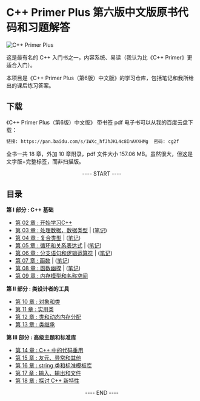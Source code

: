 # C++ Primer Plus 第六版中文版原书代码和习题解答

![C++ Primer Plus](https://static.fungenomics.com/images/2021/07/c-primer-plus6.jpg)

这是最有名的 C++ 入门书之一，内容系统、易读（我认为比《C++ Primer》更适合入门）。

本项目是《C++ Primer Plus（第6版）中文版》的学习仓库，包括笔记和我所给出的课后练习答案。


## 下载

《C++ Primer Plus（第6版）中文版》 带书签 pdf 电子书可以从我的百度云盘下载：

```bash
链接: https://pan.baidu.com/s/1WXc_hfJhJKL4c8InAVXHMg  密码: cg2f
```

全书一共 18 章，外加 10 章附录，pdf 文件大小 157.06 MB。虽然很大，但这是文字版+完整标签，而非扫描版。


<p align="center"><a> ---- START ---- </a></p>

## 目录

**第 I 部分 : C++ 基础**

- [第 02 章 : 开始学习C++](practice/chapter02/README.md)
- [第 03 章 : 处理数据，数据类型](practice/chapter03/README.md) | ([笔记](practice/booknotes.md#第三章-处理数据))
- [第 04 章 : 复合类型](practice/chapter04/README.md) | ([笔记](practice/booknotes.md#第四章-复合类型))
- [第 05 章 : 循环和关系表达式](practice/chapter05/README.md) | ([笔记](practice/booknotes.md#第五章-循环和关系表达式))
- [第 06 章 : 分支语句和逻辑运算符](practice/chapter06/README.md) | ([笔记](practice/booknotes.md#第六章-分支语句和逻辑运算符))
- [第 07 章 : 函数](practice/chapter07/README.md) | ([笔记](practice/booknotes.md#第七章-函数C++的编程模块))
- [第 08 章 : 函数幽探](practice/chapter08/README.md) | ([笔记](practice/booknotes.md#第八章-函数探幽))
- [第 09 章 : 内存模型和名称空间](practice/chapter09/README.md)

**第 II 部分 : 类设计者的工具**

- [第 10 章 : 对象和类](practice/chapter10/README.md)
- [第 11 章 : 实用类](practice/chapter11/README.md)
- [第 12 章 : 类和动态内存分配](practice/chapter12/README.md)
- [第 13 章 : 类继承](practice/chapter13/README.md)

**第 III 部分 : 高级主题和标准库**

- [第 14 章 : C++ 中的代码重用](practice/chapter14/README.md)
- [第 15 章 : 友元、异常和其他](practice/chapter15/README.md)
- [第 16 章 : string 类和标准模板库](practice/chapter16/README.md)
- [第 17 章 : 输入、输出和文件](practice/chapter17/README.md)
- [第 18 章 : 探讨 C++ 新特性](practice/chapter18/README.md)

<p align="center"><a> ---- END ---- </a></p>



